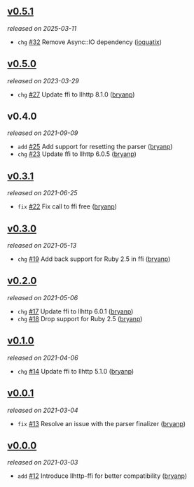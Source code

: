 ## [v0.5.1](https://github.com/bryanp/llhttp/releases/tag/2025-03-11)

*released on 2025-03-11*

  * `chg` [#32](https://github.com/bryanp/llhttp/pull/32) Remove Async::IO dependency ([ioquatix](https://github.com/ioquatix))

## [v0.5.0](https://github.com/bryanp/llhttp/releases/tag/2023-03-29)

*released on 2023-03-29*

  * `chg` [#27](https://github.com/bryanp/llhttp/pull/27) Update ffi to llhttp 8.1.0 ([bryanp](https://github.com/bryanp))

## v0.4.0

*released on 2021-09-09*

  * `add` [#25](https://github.com/bryanp/llhttp/pull/25) Add support for resetting the parser ([bryanp](https://github.com/bryanp))
  * `chg` [#23](https://github.com/bryanp/llhttp/pull/23) Update ffi to llhttp 6.0.5 ([bryanp](https://github.com/bryanp))

## [v0.3.1](https://github.com/bryanp/llhttp/releases/tag/2021-06-25)

*released on 2021-06-25*

  * `fix` [#22](https://github.com/bryanp/llhttp/pull/22) Fix call to ffi free ([bryanp](https://github.com/bryanp))

## [v0.3.0](https://github.com/bryanp/llhttp/releases/tag/2021-05-13)

*released on 2021-05-13*

  * `chg` [#19](https://github.com/bryanp/llhttp/pull/19) Add back support for Ruby 2.5 in ffi ([bryanp](https://github.com/bryanp))

## [v0.2.0](https://github.com/bryanp/llhttp/releases/tag/2021-05-06)

*released on 2021-05-06*

  * `chg` [#17](https://github.com/bryanp/llhttp/pull/17) Update ffi to llhttp 6.0.1 ([bryanp](https://github.com/bryanp))
  * `chg` [#18](https://github.com/bryanp/llhttp/pull/18) Drop support for Ruby 2.5 ([bryanp](https://github.com/bryanp))

## [v0.1.0](https://github.com/bryanp/llhttp/releases/tag/2021-04-06)

*released on 2021-04-06*

  * `chg` [#14](https://github.com/bryanp/llhttp/pull/14) Update ffi to llhttp 5.1.0 ([bryanp](https://github.com/bryanp))

## [v0.0.1](https://github.com/bryanp/llhttp/releases/tag/2021-03-04)

*released on 2021-03-04*

  * `fix` [#13](https://github.com/bryanp/llhttp/pull/13) Resolve an issue with the parser finalizer ([bryanp](https://github.com/bryanp))

## [v0.0.0](https://github.com/bryanp/llhttp/releases/tag/2021-03-03)

*released on 2021-03-03*

  * `add` [#12](https://github.com/bryanp/llhttp/pull/12) Introduce llhttp-ffi for better compatibility ([bryanp](https://github.com/bryanp))


